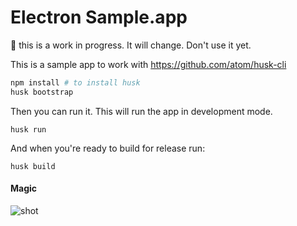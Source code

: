 # Electron Sample.app

:no_entry_sign: this is a work in progress. It will change. Don't use it yet.

This is a sample app to work with https://github.com/atom/husk-cli

```bash
npm install # to install husk
husk bootstrap
```

Then you can run it. This will run the app in development mode.

```
husk run
```

And when you're ready to build for release run:

```
husk build
```

#### Magic

![shot](https://cloud.githubusercontent.com/assets/69169/8764013/24ac8468-2d6f-11e5-9bc2-644577d710d4.png)
